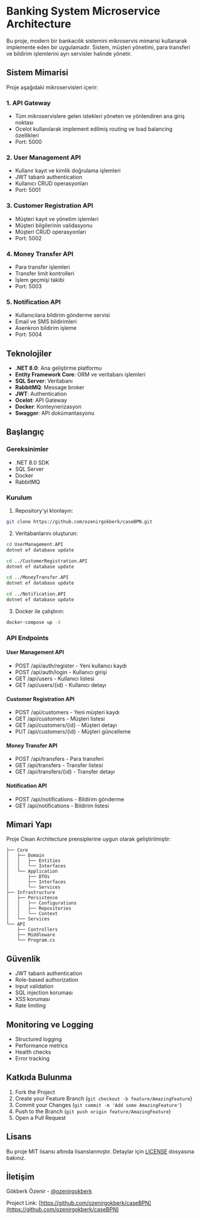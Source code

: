 # Banking System Microservice Architecture

Bu proje, modern bir bankacılık sistemini mikroservis mimarisi kullanarak implemente eden bir uygulamadır. Sistem, müşteri yönetimi, para transferi ve bildirim işlemlerini ayrı servisler halinde yönetir.

## Sistem Mimarisi

Proje aşağıdaki mikroservisleri içerir:

### 1. API Gateway
- Tüm mikroservislere gelen istekleri yöneten ve yönlendiren ana giriş noktası
- Ocelot kullanılarak implement edilmiş routing ve load balancing özellikleri
- Port: 5000

### 2. User Management API
- Kullanır kayıt ve kimlik doğrulama işlemleri
- JWT tabanlı authentication
- Kullanıcı CRUD operasyonları
- Port: 5001

### 3. Customer Registration API
- Müşteri kayıt ve yönetim işlemleri
- Müşteri bilgilerinin validasyonu
- Müşteri CRUD operasyonları
- Port: 5002

### 4. Money Transfer API
- Para transfer işlemleri
- Transfer limit kontrolleri
- İşlem geçmişi takibi
- Port: 5003

### 5. Notification API
- Kullanıcılara bildirim gönderme servisi
- Email ve SMS bildirimleri
- Asenkron bildirim işleme
- Port: 5004

## Teknolojiler

- **.NET 8.0**: Ana geliştirme platformu
- **Entity Framework Core**: ORM ve veritabanı işlemleri
- **SQL Server**: Veritabanı
- **RabbitMQ**: Message broker
- **JWT**: Authentication
- **Ocelot**: API Gateway
- **Docker**: Konteynerizasyon
- **Swagger**: API dokümantasyonu

## Başlangıç

### Gereksinimler

- .NET 8.0 SDK
- SQL Server
- Docker
- RabbitMQ

### Kurulum

1. Repository'yi klonlayın:
```bash
git clone https://github.com/ozenirgokberk/caseBPN.git
```

2. Veritabanlarını oluşturun:
```bash
cd UserManagement.API
dotnet ef database update

cd ../CustomerRegistration.API
dotnet ef database update

cd ../MoneyTransfer.API
dotnet ef database update

cd ../Notification.API
dotnet ef database update
```

3. Docker ile çalıştırın:
```bash
docker-compose up -d
```

### API Endpoints

#### User Management API
- POST /api/auth/register - Yeni kullanıcı kaydı
- POST /api/auth/login - Kullanıcı girişi
- GET /api/users - Kullanıcı listesi
- GET /api/users/{id} - Kullanıcı detayı

#### Customer Registration API
- POST /api/customers - Yeni müşteri kaydı
- GET /api/customers - Müşteri listesi
- GET /api/customers/{id} - Müşteri detayı
- PUT /api/customers/{id} - Müşteri güncelleme

#### Money Transfer API
- POST /api/transfers - Para transferi
- GET /api/transfers - Transfer listesi
- GET /api/transfers/{id} - Transfer detayı

#### Notification API
- POST /api/notifications - Bildirim gönderme
- GET /api/notifications - Bildirim listesi

## Mimari Yapı

Proje Clean Architecture prensiplerine uygun olarak geliştirilmiştir:

```
├── Core
│   ├── Domain
│   │   ├── Entities
│   │   └── Interfaces
│   └── Application
│       ├── DTOs
│       ├── Interfaces
│       └── Services
├── Infrastructure
│   ├── Persistence
│   │   ├── Configurations
│   │   ├── Repositories
│   │   └── Context
│   └── Services
└── API
    ├── Controllers
    ├── Middleware
    └── Program.cs
```

## Güvenlik

- JWT tabanlı authentication
- Role-based authorization
- Input validation
- SQL injection koruması
- XSS koruması
- Rate limiting

## Monitoring ve Logging

- Structured logging
- Performance metrics
- Health checks
- Error tracking

## Katkıda Bulunma

1. Fork the Project
2. Create your Feature Branch (`git checkout -b feature/AmazingFeature`)
3. Commit your Changes (`git commit -m 'Add some AmazingFeature'`)
4. Push to the Branch (`git push origin feature/AmazingFeature`)
5. Open a Pull Request

## Lisans

Bu proje MIT lisansı altında lisanslanmıştır. Detaylar için [LICENSE](LICENSE) dosyasına bakınız.

## İletişim

Gökberk Özenir - [@ozenirgokberk](https://github.com/ozenirgokberk)

Project Link: [https://github.com/ozenirgokberk/caseBPN](https://github.com/ozenirgokberk/caseBPN) 